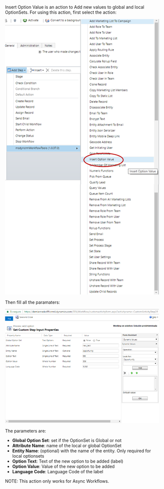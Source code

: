 Insert Option Value is an action to Add new values to global and local OptionSets.
For using this action, first select the action:

![](Insert%20Option%20Value_wf1.png)

Then fill all the paramaters:

![](Insert%20Option%20Value_wf2.png)

The parameters are:
* **Global Option Set**: set if the OptionSet is Global or not
* **Attribute Name**: name of the local or global OptionSet
* **Entity Name**: (optional) with the name of the entity. Only required for local optionsets
* **Option Text**: Text of the new option to be added (label)
* **Option Value**: Value of the new option to be added
* **Language Code**: Language Code of the label


NOTE: This action only works for Async Workflows.
